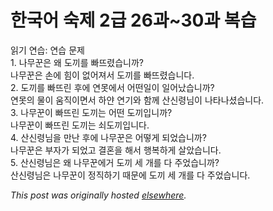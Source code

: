 # 한국어 숙제 2급 26과~30과 복습

<p>읽기 연습: 연습 문제<br>1. 나무꾼은 왜 도끼를 빠뜨렸습니까?<br>나무꾼은 손에 힘이 없어져서 도끼를 빠뜨렸습니다.<br>2. 도끼를 빠뜨린 후에 연못에서 어떤일이 일어났습니까?<br>연못의 물이 움직이면서 하얀 연기와 함께 산신령님이 나타나셨습니다.<br>3. 나무꾼이 빠뜨린 도끼는 어떤 도끼입니까?<br>나무꾼이 빠뜨린 도끼는 쇠도끼입니다.<br>4. 산신령님을 만난 후에 나무꾼은 어떻게 되었습니까?<br>나무꾼은 부자가 되었고 결혼을 해서 행복하게 살았습니다.<br>5. 산신령님은 왜 나무꾼에거 도끼 세 개를 다 주었습니까?<br>산신령님은 나무꾼이 정직하기 때문에 도끼 세 개를 다 주었습니다.</p>


*This post was originally hosted [elsewhere](http://planspace.blogspot.com/2009/05/2-2630.html).*
